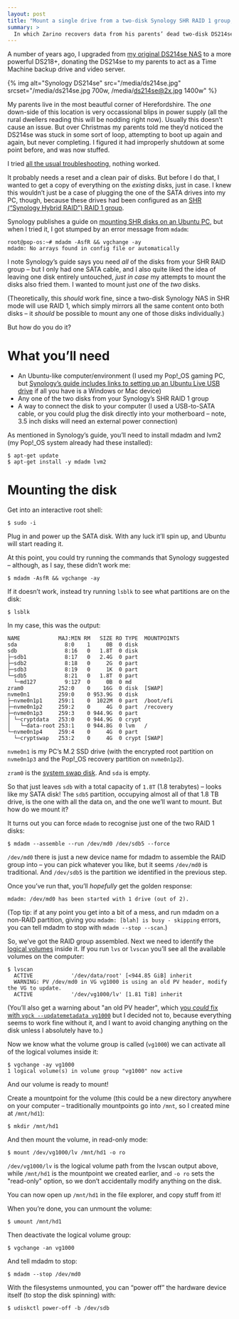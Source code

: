 ```yaml
---
layout: post
title: "Mount a single drive from a two-disk Synology SHR RAID 1 group, on Pop!_OS (or another Ubuntu-like OS)"
summary: >
  In which Zarino recovers data from his parents’ dead two-disk DS214se, by mounting one of its drives read-only on his Pop!_OS PC.
---
```


A number of years ago, I upgraded from [my original DS214se NAS](/post/getting-started-ds214se-nas/) to a more powerful DS218+, donating the DS214se to my parents to act as a Time Machine backup drive and video server.

{% img alt="Synology DS214se" src="/media/ds214se.jpg" srcset="/media/ds214se.jpg 700w, /media/ds214se@2x.jpg 1400w" %}

My parents live in the most beautful corner of Herefordshire. The _one_ down-side of this location is very occassional blips in power supply (all the rural dwellers reading this will be nodding right now). Usually this doesn’t cause an issue. But over Christmas my parents told me they’d noticed the DS214se was stuck in some sort of loop, attempting to boot up again and again, but never completing. I figured it had improperly shutdown at some point before, and was now stuffed.

I tried [all the usual troubleshooting](https://kb.synology.com/en-global/DSM/tutorial/What_can_I_do_unresponsive_Synology_NAS), nothing worked.

It probably needs a reset and a clean pair of disks. But before I do that, I wanted to get a copy of everything on the _existing_ disks, just in case. I knew this wouldn’t just be a case of plugging the one of the SATA drives into my PC, though, because these drives had been configured as an [SHR (“Synology Hybrid RAID”) RAID 1 group](https://kb.synology.com/en-us/DSM/tutorial/What_is_Synology_Hybrid_RAID_SHR).

Synology publishes a guide on [mounting SHR disks on an Ubuntu PC](https://kb.synology.com/en-us/DSM/tutorial/How_can_I_recover_data_from_my_DiskStation_using_a_PC), but when I tried it, I got stumped by an error message from `mdadm`:

    root@pop-os:~# mdadm -AsfR && vgchange -ay
    mdadm: No arrays found in config file or automatically

I note Synology’s guide says you need _all_ of the disks from your SHR RAID group – but I only had one SATA cable, and I also quite liked the idea of leaving one disk entirely untouched, _just in case_ my attempts to mount the disks also fried them. I wanted to mount just _one_ of the _two_ disks.

(Theoretically, this _should_ work fine, since a two-disk Synology NAS in SHR mode will use RAID 1, which simply mirrors all the same content onto both disks – it _should_ be possible to mount any one of those disks individually.)

But how do you do it?

# What you’ll need

- An Ubuntu-like computer/environment (I used my Pop!_OS gaming PC, but [Synology’s guide includes links to setting up an Ubuntu Live USB drive](https://kb.synology.com/en-us/DSM/tutorial/How_can_I_recover_data_from_my_DiskStation_using_a_PC) if all you have is a Windows or Mac device)
- Any one of the two disks from your Synology’s SHR RAID 1 group
- A way to connect the disk to your computer (I used a USB-to-SATA cable, or you could plug the disk directly into your motherboard – note, 3.5 inch disks will need an external power connection)

As mentioned in Synology’s guide, you’ll need to install mdadm and lvm2 (my Pop!_OS system already had these installed):

    $ apt-get update
    $ apt-get install -y mdadm lvm2

# Mounting the disk

Get into an interactive root shell:

    $ sudo -i

Plug in and power up the SATA disk. With any luck it’ll spin up, and Ubuntu will start reading it.

At this point, you could try running the commands that Synology suggested – although, as I say, these didn’t work me:

    $ mdadm -AsfR && vgchange -ay

If it doesn’t work, instead try running `lsblk` to see what partitions are on the disk:

    $ lsblk

In my case, this was the output:

    NAME            MAJ:MIN RM   SIZE RO TYPE  MOUNTPOINTS
    sda               8:0    1     0B  0 disk  
    sdb               8:16   0   1.8T  0 disk  
    ├─sdb1            8:17   0   2.4G  0 part  
    ├─sdb2            8:18   0     2G  0 part  
    ├─sdb3            8:19   0     1K  0 part  
    └─sdb5            8:21   0   1.8T  0 part  
      └─md127         9:127  0     0B  0 md    
    zram0           252:0    0    16G  0 disk  [SWAP]
    nvme0n1         259:0    0 953.9G  0 disk  
    ├─nvme0n1p1     259:1    0  1022M  0 part  /boot/efi
    ├─nvme0n1p2     259:2    0     4G  0 part  /recovery
    ├─nvme0n1p3     259:3    0 944.9G  0 part  
    │ └─cryptdata   253:0    0 944.9G  0 crypt 
    │   └─data-root 253:1    0 944.8G  0 lvm   /
    └─nvme0n1p4     259:4    0     4G  0 part  
      └─cryptswap   253:2    0     4G  0 crypt [SWAP]

`nvme0n1` is my PC’s M.2 SSD drive (with the encrypted root partition on `nvme0n1p3` and the Pop!_OS recovery partition on `nvme0n1p2`).

`zram0` is the [system swap disk](https://en.wikipedia.org/wiki/Zram). And `sda` is empty.

So that just leaves `sdb` with a total capacity of `1.8T` (1.8 terabytes) – looks like my SATA disk! The `sdb5` partition, occupying almost all of that 1.8 TB drive, is the one with all the data on, and the one we’ll want to mount. But how do we mount it?

It turns out you can force `mdadm` to recognise just one of the two RAID 1 disks:

    $ mdadm --assemble --run /dev/md0 /dev/sdb5 --force

`/dev/md0` there is just a new device name for mdadm to assemble the RAID group into – you can pick whatever you like, but it seems `/dev/md0` is traditional. And `/dev/sdb5` is the partition we identified in the previous step.

Once you’ve run that, you’ll _hopefully_ get the golden response:

    mdadm: /dev/md0 has been started with 1 drive (out of 2).

(Top tip: if at any point you get into a bit of a mess, and run mdadm on a non-RAID partition, giving you `mdadm: [blah] is busy - skipping` errors, you can tell mdadm to stop with `mdadm --stop --scan`.)

So, we’ve got the RAID group assembled. Next we need to identify the [logical volumes](https://en.wikipedia.org/wiki/Logical_volume_management) inside it. If you run `lvs` or `lvscan` you’ll see all the available volumes on the computer:

    $ lvscan
      ACTIVE            '/dev/data/root' [<944.85 GiB] inherit
      WARNING: PV /dev/md0 in VG vg1000 is using an old PV header, modify the VG to update.
      ACTIVE            '/dev/vg1000/lv' [1.81 TiB] inherit

(You’ll also get a warning about "an old PV header", which [you _could_ fix with `vgck --updatemetadata vg1000`](https://access.redhat.com/solutions/5906681) but I decided not to, because everything seems to work fine without it, and I want to avoid changing anything on the disk unless I absolutely have to.)

Now we know what the volume group is called (`vg1000`) we can activate all of the logical volumes inside it:

    $ vgchange -ay vg1000
    1 logical volume(s) in volume group "vg1000" now active

And our volume is ready to mount!

Create a mountpoint for the volume (this could be a new directory anywhere on your computer – traditionally mountpoints go into `/mnt`, so I created mine at `/mnt/hd1`):

    $ mkdir /mnt/hd1

And then mount the volume, in read-only mode:

    $ mount /dev/vg1000/lv /mnt/hd1 -o ro

`/dev/vg1000/lv` is the logical volume path from the lvscan output above, while `/mnt/hd1` is the mountpoint we created earlier, and `-o ro` sets the "read-only" option, so we don’t accidentally modify anything on the disk.

You can now open up `/mnt/hd1` in the file explorer, and copy stuff from it!

When you’re done, you can unmount the volume:

    $ umount /mnt/hd1

Then deactivate the logical volume group:

    $ vgchange -an vg1000

And tell mdadm to stop:

    $ mdadm --stop /dev/md0

With the filesystems unmounted, you can “power off” the hardware device itself (to stop the disk spinning) with:

    $ udiskctl power-off -b /dev/sdb
